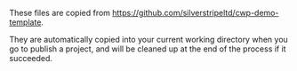 These files are copied from https://github.com/silverstripeltd/cwp-demo-template.

They are automatically copied into your current working directory when you go to publish a project, and will
be cleaned up at the end of the process if it succeeded.
